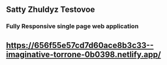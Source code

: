 ## Satty Zhuldyz Testovoe

### Fully Responsive single page web application

## https://656f55e57cd7d60ace8b3c33--imaginative-torrone-0b0398.netlify.app/
